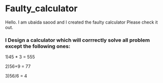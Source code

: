 # Faulty_calculator
Hello. I am ubaida saood and I created the faulty calculator Please check it out.

### I Design a calculator which will corrrectly solve all problem except the following ones:

1)45 * 3 = 555

2)56+9 = 77

3)56/6 = 4
